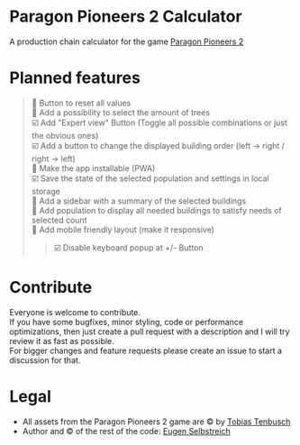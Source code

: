 # Paragon Pioneers 2 Calculator
A production chain calculator for the game [Paragon Pioneers 2](https://store.steampowered.com/app/2454420/Paragon_Pioneers_2/)

# Planned features
>:black_square_button: Button to reset all values  
>:black_square_button: Add a possibility to select the amount of trees  
>:ballot_box_with_check: Add "Expert view" Button (Toggle all possible combinations or just the obvious ones)  
>:ballot_box_with_check: Add a button to change the displayed building order (left -> right / right -> left)  
>:black_square_button: Make the app installable (PWA)  
>:ballot_box_with_check: Save the state of the selected population and settings in local storage  
>:black_square_button: Add a sidebar with a summary of the selected buildings  
>:black_square_button: Add population to display all needed buildings to satisfy needs of selected count  
>:black_square_button: Add mobile friendly layout (make it responsive)  
>>:ballot_box_with_check: Disable keyboard popup at +/- Button

# Contribute
Everyone is welcome to contribute.  
If you have some bugfixes, minor styling, code or performance optimizations, then just create a pull request with a description and I will try review it as fast as possible.  
For bigger changes and feature requests please create an issue to start a discussion for that.

# Legal
- All assets from the Paragon Pioneers 2 game are © by [Tobias Tenbusch](https://github.com/Gnietschow)
- Author and © of the rest of the code: [Eugen Selbstreich](https://github.com/ElQDuck)